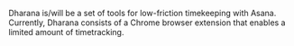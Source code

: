Dharana is/will be a set of tools for low-friction timekeeping with Asana.
Currently, Dharana consists of a Chrome browser extension that enables
a limited amount of timetracking.
